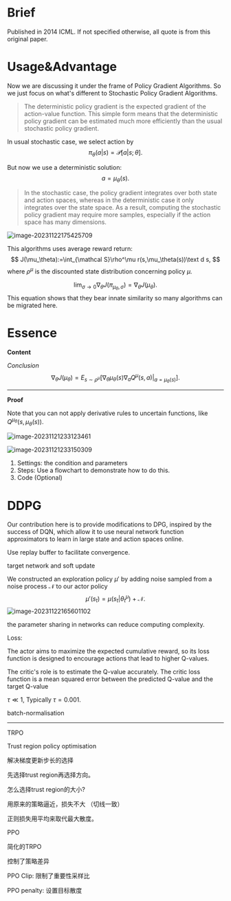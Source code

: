 # Brief 

Published in 2014 ICML. If not specified otherwise, all quote is from this original paper.

# Usage&Advantage

Now we are discussing it under the frame of Policy Gradient Algorithms. So we just focus on what's different to Stochastic Policy Gradient Algorithms.

>The deterministic policy gradient is the expected gradient of the action-value function. This simple form means that the deterministic policy gradient can be estimated much more efficiently than the usual stochastic policy gradient. 

In usual stochastic case, we select action by
$$
\pi_\theta(a|s)=\mathcal P[a|s;\theta].
$$

But now we use a deterministic solution:
$$
a=\mu_\theta(s).
$$

> In the stochastic case, the policy gradient integrates over both state and action spaces, whereas in the deterministic case it only integrates over the state space. As a result, computing the stochastic policy gradient may require more samples, especially if the action space has many dimensions.

![image-20231122175425709](C:\Users\11620\AppData\Roaming\Typora\typora-user-images\image-20231122175425709.png)



This algorithms uses average reward return:
$$
J(\mu_\theta):=\int_{\mathcal S}\rho^\mu r(s,\mu_\theta(s))\text d s,
$$
where $\rho^\mu$ is the discounted state distribution concerning policy $\mu$.







$$
\lim_{\sigma\to0}\nabla_\theta J(\pi_{\mu_\theta,\sigma})=\nabla_\theta J(\mu_\theta).
$$
This equation shows that they bear innate similarity so many algorithms can be migrated here.





# Essence

**Content**

*Conclusion*
$$
\nabla_\theta J(\mu_\theta)=E_{s\sim\rho^\mu}[\nabla_\theta\mu_\theta(s)\nabla_a Q^\mu(s,a)\big|_{a=\mu_\theta(s)}].
$$

---
**Proof**

Note that you can not apply derivative rules to uncertain functions, like $Q^{\mu_\theta}(s,\mu_\theta(s))$.

![image-20231121233123461](C:\Users\11620\AppData\Roaming\Typora\typora-user-images\image-20231121233123461.png)

![image-20231121233150309](C:\Users\11620\AppData\Roaming\Typora\typora-user-images\image-20231121233150309.png)




1. Settings: the condition and parameters
2. Steps: Use a flowchart to demonstrate how to do this.
3. Code (Optional)



# DDPG

Our contribution here is to provide modifications to DPG, inspired by the success of DQN, which allow it to use neural network function approximators to learn in large state and action spaces online.

Use replay buffer to facilitate convergence.

target network and soft update



We constructed an exploration policy $\mu'$ by adding noise sampled from a noise process $\mathcal N$ to our actor policy
$$
\mu'(s_t)=\mu(s_t|\theta_t^\mu)+\mathcal N.
$$
![image-20231122165601102](C:\Users\11620\AppData\Roaming\Typora\typora-user-images\image-20231122165601102.png)



the parameter sharing in networks can reduce computing complexity.



Loss:

The actor aims to maximize the expected cumulative reward, so its loss function is designed to encourage actions that lead to higher Q-values.

The critic's role is to estimate the Q-value accurately. The critic loss function is a mean squared error between the predicted Q-value and the target Q-value



$\tau\ll1$, Typically $\tau=0.001$.



batch-normalisation



---

TRPO

Trust region policy optimisation

解决梯度更新步长的选择

先选择trust region再选择方向。

怎么选择trust region的大小?



用原来的策略逼近，损失不大 （切线一致）



正则损失用平均来取代最大散度。



PPO

简化的TRPO

控制了策略差异

PPO Clip: 限制了重要性采样比



PPO penalty: 设置目标散度

